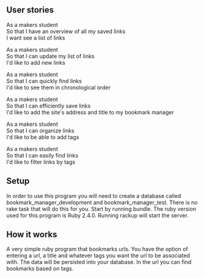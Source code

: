 ## User stories

As a makers student <br/>
So that I have an overview of all my saved links <br/>
I want see a list of links <br/>

As a makers student <br/>
So that I can update my list of links <br/>
I'd like to add new links <br/>

As a makers student <br/>
So that I can quickly find links <br/>
I'd like to see them in chronological order <br/>

As a makers student <br/>
So that I can efficiently save links <br/>
I'd like to add the site's address and title to my bookmark manager <br/>

As a makers student <br/>
So that I can organize links <br/>
I'd like to be able to add tags <br/>

As a makers student <br/>
So that I can easily find links <br/>
I'd like to filter links by tags <br/>

## Setup

In order to use this program you will need to create a database called bookmark_manager_development and bookmark_manager_test. There is no rake task that will do this for you. Start by running bundle. The ruby version used for this program is Ruby 2.4.0. Running rackup will start the server.

## How it works

A very simple ruby program that bookmarks urls. You have the option of entering a url, a title and whatever tags you want the url to be associated with. The data will be persisted into your database. In the url you can find bookmarks based on tags.
